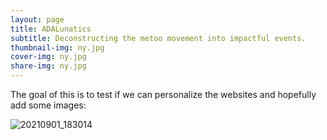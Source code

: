 ```yaml
---
layout: page
title: ADALunatics
subtitle: Deconstructing the metoo movement into impactful events. 
thumbnail-img: ny.jpg
cover-img: ny.jpg
share-img: ny.jpg
---
```


The goal of this is to test if we can personalize the websites and hopefully add some images:

![20210901_183014](https://user-images.githubusercontent.com/65892642/145226409-c5993575-1bca-4a72-a5e5-d55359039b03.jpg)





